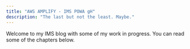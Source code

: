 ```yaml
---
title: "AWS AMPLIFY - IMS POWA gH"
description: "The last but not the least. Maybe."
---
```

Welcome to my IMS blog with some of my work in progress. You can read some of the chapters below.

